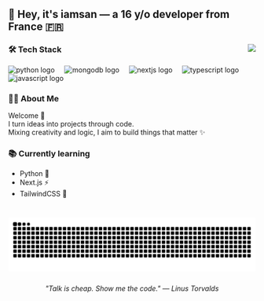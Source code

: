 <h2 align="left">👋 Hey, it's iamsan — a 16 y/o developer from France 🇫🇷</h2>

###

<img align="right" height="150" weight="150" src="https://img1.picmix.com/output/pic/normal/0/3/6/9/11379630_a0d5a.gif"  />

###

### 🛠️ Tech Stack
<p align="left">
  <img src="https://cdn.jsdelivr.net/gh/devicons/devicon/icons/python/python-original.svg" height="40" alt="python logo"  />
  <img width="12" />
  <img src="https://cdn.jsdelivr.net/gh/devicons/devicon/icons/mongodb/mongodb-original.svg" height="40" alt="mongodb logo"  />
  <img width="12" />
  <img src="https://cdn.jsdelivr.net/gh/devicons/devicon/icons/nextjs/nextjs-original.svg" height="40" alt="nextjs logo"  />
  <img width="12" />
  <img src="https://cdn.jsdelivr.net/gh/devicons/devicon/icons/typescript/typescript-original.svg" height="40" alt="typescript logo"  />
  <img width="12" />
  <img src="https://cdn.jsdelivr.net/gh/devicons/devicon/icons/javascript/javascript-original.svg" height="40" alt="javascript logo"  />
</p>

###

### 👨‍💻 About Me
Welcome 👋  
I turn ideas into projects through code.  
Mixing creativity and logic, I aim to build things that matter ✨

###

### 📚 Currently learning
- Python 🐍  
- Next.js ⚡  
- TailwindCSS 🎨  

###

<br clear="both">

<img src="https://raw.githubusercontent.com/iamsanx/iamsanx/output/snake.svg" alt="Snake animation" />

###

<p align="center">
  <i>"Talk is cheap. Show me the code." — Linus Torvalds</i>
</p>
